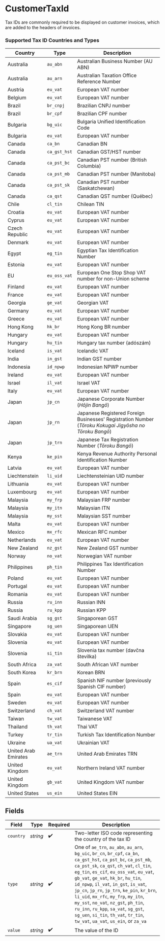 # CustomerTaxId

Tax IDs are commonly required to be displayed on customer invoices, which are added to the headers of invoices.


### Supported Tax ID Countries and Types


| Country        | Type         | Description                                 |
|----------------|--------------|---------------------------------------------|
| Australia      | `au_abn`     | Australian Business Number (AU ABN)	        |
| Australia      | `au_arn`     | Australian Taxation Office Reference Number |
| Austria        | `eu_vat`     | European VAT number                         |
| Belgium        | `eu_vat`     | European VAT number                         |
| Brazil         | `br_cnpj`    | Brazilian CNPJ number                       |
| Brazil         | `br_cpf`     | Brazilian CPF number	                       |
| Bulgaria       | `bg_uic`     | Bulgaria Unified Identification Code        |
| Bulgaria       | `eu_vat`     | European VAT number                         |
| Canada         | `ca_bn`      | Canadian BN                                 |
| Canada         | `ca_gst_hst` | Canadian GST/HST number                     |
| Canada         | `ca_pst_bc`  | Canadian PST number (British Columbia)      |
| Canada         | `ca_pst_mb`  | Canadian PST number (Manitoba)              |
| Canada         | `ca_pst_sk`  | Canadian PST number (Saskatchewan)          |
| Canada         | `ca_qst`     | Canadian QST number (Québec)                |
| Chile          | `cl_tin`     | Chilean TIN                                 |
| Croatia        | `eu_vat`     | European VAT number                         |
| Cyprus         | `eu_vat`     | European VAT number                         |
| Czech Republic | `eu_vat`     | European VAT number                         |
| Denmark        | `eu_vat`     | European VAT number                         |
| Egypt          | `eg_tin`     | Egyptian Tax Identification Number	         |
| Estonia   | `eu_vat`     | European VAT number   |                                                                             
| EU        | `eu_oss_vat` | European One Stop Shop VAT number for non-Union scheme                                                   |
| Finland   | `eu_vat`     | European VAT number                                                                                      |
| France    | `eu_vat`     | European VAT number                                                                                      |
| Georgia   | `ge_vat`     | Georgian VAT                                                                                             |
| Germany   | `eu_vat`     | European VAT number                                                                                      |
| Greece    | `eu_vat`     | European VAT number                                                                                      |
| Hong Kong | `hk_br`      | Hong Kong BR number                                                                                      |
| Hungary   | `eu_vat`     | European VAT number                                                                                      |
| Hungary   | `hu_tin`     | Hungary tax number (adószám)	                                                                            |
| Iceland   | `is_vat`     | Icelandic VAT                                                                                            |
| India     | `in_gst`     | Indian GST number                                                                                        |
| Indonesia | `id_npwp`    | Indonesian NPWP number                                                                                   |
| Ireland   | `eu_vat`     | European VAT number                                                                                      |
| Israel    | `il_vat`     | Israel VAT                                                                                               |
| Italy     | `eu_vat`     | European VAT number                                                                                      |
| Japan     | `jp_cn`      | Japanese Corporate Number (*Hōjin Bangō*)                                                                |
| Japan     | `jp_rn`      | Japanese Registered Foreign Businesses' Registration Number (*Tōroku Kokugai Jigyōsha no Tōroku Bangō*)	 |
| Japan     | `jp_trn`     | Japanese Tax Registration Number (*Tōroku Bangō*)	                                                       |
| Kenya     | `ke_pin`     | Kenya Revenue Authority Personal Identification Number                                                   |
| Latvia    | `eu_vat`     | European VAT number                                                                                  |
| Liechtenstein | `li_uid`  | Liechtensteinian UID number           |
| Lithuania     | `eu_vat`  | European VAT number	                  |
| Luxembourg    | `eu_vat`  | European VAT number	                  |
| Malaysia      | `my_frp`  | Malaysian FRP number                  |
| Malaysia      | `my_itn`  | Malaysian ITN                         |
| Malaysia      | `my_sst`  | Malaysian SST number                  |
| Malta         | `eu_vat ` | European VAT number                   |
| Mexico        | `mx_rfc`  | Mexican RFC number                    |
| Netherlands   | `eu_vat`  | European VAT number	                  |
| New Zealand   | `nz_gst`  | New Zealand GST number	               |
| Norway        | `no_vat`  | Norwegian VAT number                  |
| Philippines   | `ph_tin	` | Philippines Tax Identification Number |
| Poland        | `eu_vat`  | European VAT number                   |
| Portugal      | `eu_vat`  | European VAT number                   |
| Romania       | `eu_vat`  | European VAT number                   |
| Russia        | `ru_inn`  | Russian INN                           |
| Russia        | `ru_kpp`  | Russian KPP                           |
| Saudi Arabia  | `sg_gst`  | Singaporean GST                       |
| Singapore     | `sg_uen`  | Singaporean UEN	                      |
| Slovakia      | `eu_vat`  | European VAT number                   |
| Slovenia      | `eu_vat`  | European VAT number                   |
| Slovenia             | `si_tin` | Slovenia tax number (davčna številka)	             |
| South Africa	        | `za_vat` | South African VAT number                           |
| South Korea          | `kr_brn` | Korean BRN                                         |
| Spain                | `es_cif` | Spanish NIF number (previously Spanish CIF number) |
| Spain                | `eu_vat` | European VAT number	                               |
| Sweden               | `eu_vat` | European VAT number                                |
| Switzerland          | `ch_vat` | Switzerland VAT number	                            |
| Taiwan               | `tw_vat` | Taiwanese VAT	                                     |
| Thailand             | `th_vat` | Thai VAT                                           |
| Turkey               | `tr_tin` | Turkish Tax Identification Number                  |
| Ukraine              | `ua_vat` | Ukrainian VAT                                      |
| United Arab Emirates | `ae_trn` | United Arab Emirates TRN	                          |
| United Kingdom       | `eu_vat` | Northern Ireland VAT number                        |
| United Kingdom       | `gb_vat` | United Kingdom VAT number                          |
| United States        | `us_ein` | United States EIN                                  |




## Fields

| Field                                                                                                                                                                                                                                                                                                                                                                                                                                                                                                                                              | Type                                                                                                                                                                                                                                                                                                                                                                                                                                                                                                                                               | Required                                                                                                                                                                                                                                                                                                                                                                                                                                                                                                                                           | Description                                                                                                                                                                                                                                                                                                                                                                                                                                                                                                                                        |
| -------------------------------------------------------------------------------------------------------------------------------------------------------------------------------------------------------------------------------------------------------------------------------------------------------------------------------------------------------------------------------------------------------------------------------------------------------------------------------------------------------------------------------------------------- | -------------------------------------------------------------------------------------------------------------------------------------------------------------------------------------------------------------------------------------------------------------------------------------------------------------------------------------------------------------------------------------------------------------------------------------------------------------------------------------------------------------------------------------------------- | -------------------------------------------------------------------------------------------------------------------------------------------------------------------------------------------------------------------------------------------------------------------------------------------------------------------------------------------------------------------------------------------------------------------------------------------------------------------------------------------------------------------------------------------------- | -------------------------------------------------------------------------------------------------------------------------------------------------------------------------------------------------------------------------------------------------------------------------------------------------------------------------------------------------------------------------------------------------------------------------------------------------------------------------------------------------------------------------------------------------- |
| `country`                                                                                                                                                                                                                                                                                                                                                                                                                                                                                                                                          | *string*                                                                                                                                                                                                                                                                                                                                                                                                                                                                                                                                           | :heavy_check_mark:                                                                                                                                                                                                                                                                                                                                                                                                                                                                                                                                 | Two-letter ISO code representing the country of the tax ID                                                                                                                                                                                                                                                                                                                                                                                                                                                                                         |
| `type`                                                                                                                                                                                                                                                                                                                                                                                                                                                                                                                                             | *string*                                                                                                                                                                                                                                                                                                                                                                                                                                                                                                                                           | :heavy_check_mark:                                                                                                                                                                                                                                                                                                                                                                                                                                                                                                                                 | One of `ae_trn`, `au_abn`, `au_arn`, `bg_uic`, `br_cn`, `br_cpf`, `ca_bn`, `ca_gst_hst`, `ca_pst_bc`, `ca_pst_mb`, `ca_pst_sk`, `ca_qst`, `ch_vat`, `cl_tin`, `eg_tin`, `es_cif`, `eu_oss_vat`, `eu_vat`, `gb_vat`, `ge_vat`, `hk_br`, `hu_tin`, `id_npwp`, `il_vat`, `in_gst`, `is_vat`, `jp_cn`, `jp_rn`, `jp_trn`, `ke_pin`, `kr_brn`, `li_uid`, `mx_rfc`, `my_frp`, `my_itn`, `my_sst`, `no_vat`, `nz_gst`, `ph_tin`, `ru_inn`, `ru_kpp`, `sa_vat`, `sg_gst`, `sg_uen`, `si_tin`, `th_vat`, `tr_tin`, `tw_vat`, `ua_vat`, `us_ein`, or `za_va` |
| `value`                                                                                                                                                                                                                                                                                                                                                                                                                                                                                                                                            | *string*                                                                                                                                                                                                                                                                                                                                                                                                                                                                                                                                           | :heavy_check_mark:                                                                                                                                                                                                                                                                                                                                                                                                                                                                                                                                 | The value of the ID                                                                                                                                                                                                                                                                                                                                                                                                                                                                                                                                |